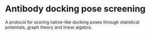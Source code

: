 # Antibody docking pose screening
A protocol for scoring native-like docking poses through statistical potentials, graph theory and linear algebra.
